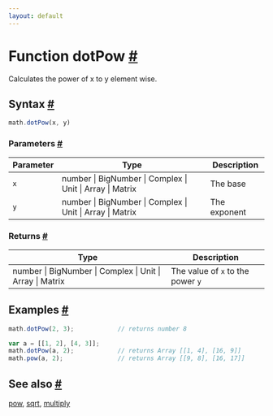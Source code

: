 ```yaml
---
layout: default
---
```


<h1 id="function-dotpow">Function dotPow <a href="#function-dotpow" title="Permalink">#</a></h1>

Calculates the power of x to y element wise.


<h2 id="syntax">Syntax <a href="#syntax" title="Permalink">#</a></h2>

```js
math.dotPow(x, y)
```

<h3 id="parameters">Parameters <a href="#parameters" title="Permalink">#</a></h3>

Parameter | Type | Description
--------- | ---- | -----------
`x` | number &#124; BigNumber &#124; Complex &#124; Unit &#124; Array &#124; Matrix | The base
`y` | number &#124; BigNumber &#124; Complex &#124; Unit &#124; Array &#124; Matrix | The exponent

<h3 id="returns">Returns <a href="#returns" title="Permalink">#</a></h3>

Type | Description
---- | -----------
number &#124; BigNumber &#124; Complex &#124; Unit &#124; Array &#124; Matrix | The value of `x` to the power `y`


<h2 id="examples">Examples <a href="#examples" title="Permalink">#</a></h2>

```js
math.dotPow(2, 3);            // returns number 8

var a = [[1, 2], [4, 3]];
math.dotPow(a, 2);            // returns Array [[1, 4], [16, 9]]
math.pow(a, 2);               // returns Array [[9, 8], [16, 17]]
```


<h2 id="see-also">See also <a href="#see-also" title="Permalink">#</a></h2>

[pow](pow.html),
[sqrt](sqrt.html),
[multiply](multiply.html)


<!-- Note: This file is automatically generated from source code comments. Changes made in this file will be overridden. -->
